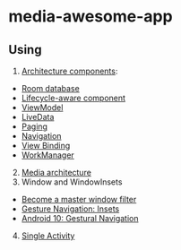 # media-awesome-app
## Using
1. [Architecture components](https://developer.android.com/topic/libraries/architecture):
- [Room database](https://developer.android.com/jetpack/androidx/releases/room)
- [Lifecycle-aware component](https://developer.android.com/topic/libraries/architecture/lifecycle)
- [ViewModel](https://developer.android.com/topic/libraries/architecture/viewmodel)
- [LiveData](https://developer.android.com/topic/libraries/architecture/livedata)
- [Paging](https://developer.android.com/topic/libraries/architecture/paging/)
- [Navigation](https://developer.android.com/guide/navigation/)
- [View Binding](https://developer.android.com/topic/libraries/view-binding)
- [WorkManager](https://developer.android.com/topic/libraries/architecture/workmanager/)
2. [Media architecture](https://developer.android.com/guide/topics/media-apps/media-apps-overview)
3. Window and WindowInsets
- [Become a master window filter](https://www.youtube.com/watch?v=_mGDMVRO3iE)
- [Gesture Navigation: Insets](https://www.youtube.com/watch?v=82eH0s9UO6o)
- [Android 10: Gestural Navigation](https://www.youtube.com/watch?v=Ljtz7T8R_Hk)
4. [Single Activity](https://www.youtube.com/watch?v=2k8x8V77CrU)
